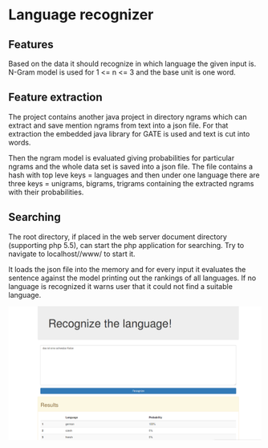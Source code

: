 # Language recognizer

## Features
Based on the data it should recognize in which language the given input is. N-Gram model is used for 1 <= n <= 3
and the base unit is one word.

## Feature extraction
The project contains another java project in directory ngrams which can extract and save mention ngrams from text into a json file.
For that extraction the embedded java library for GATE is used and text is cut into words.

Then the ngram model is evaluated giving probabilities for particular ngrams and the whole data set is saved into a json file.
The file contains a hash with top leve keys = languages and then under one language there are three keys = unigrams, bigrams, trigrams
containing the extracted ngrams with their probabilities.

## Searching
The root directory, if placed in the web server document directory (supporting php 5.5), can start the
php application for searching. Try to navigate to localhost/<the directory with this app>/www/ to start it.

It loads the json file into the memory and for every input it evaluates the sentence against the model printing out
the rankings of all languages. If no language is recognized it warns user that it could not find a suitable language.

![screenshot](https://raw.githubusercontent.com/tulinkry/ddw/master/Screenshot%20from%202016-04-06%2000%3A27%3A54.png)
